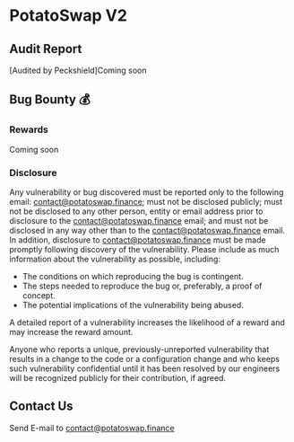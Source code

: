 # PotatoSwap V2

## Audit Report

[Audited by Peckshield]Coming soon

## Bug Bounty 💰

### Rewards

Coming soon

### Disclosure

Any vulnerability or bug discovered must be reported only to the following email: contact@potatoswap.finance; must not be disclosed publicly; must not be disclosed to any other person, entity or email address prior to disclosure to the contact@potatoswap.finance email; and must not be disclosed in any way other than to the contact@potatoswap.finance email. In addition, disclosure to contact@potatoswap.finance must be made promptly following discovery of the vulnerability. Please include as much information about the vulnerability as possible, including:

 - The conditions on which reproducing the bug is contingent.
 - The steps needed to reproduce the bug or, preferably, a proof of concept.
 - The potential implications of the vulnerability being abused.
 
A detailed report of a vulnerability increases the likelihood of a reward and may increase the reward amount.

Anyone who reports a unique, previously-unreported vulnerability that results in a change to the code or a configuration change and who keeps such vulnerability confidential until it has been resolved by our engineers will be recognized publicly for their contribution, if agreed.

## Contact Us

Send E-mail to contact@potatoswap.finance